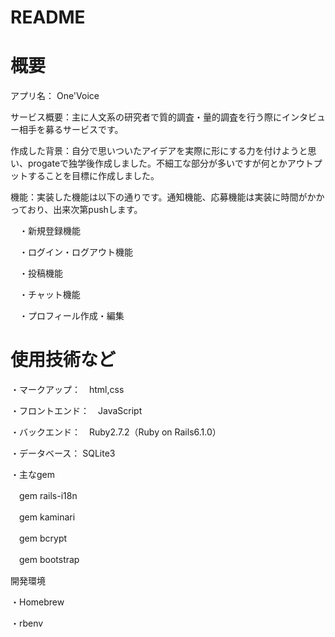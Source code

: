 # README
# 概要
アプリ名： One'Voice

サービス概要：主に人文系の研究者で質的調査・量的調査を行う際にインタビュー相手を募るサービスです。

作成した背景：自分で思いついたアイデアを実際に形にする力を付けようと思い、progateで独学後作成しました。不細工な部分が多いですが何とかアウトプットすることを目標に作成しました。

機能：実装した機能は以下の通りです。通知機能、応募機能は実装に時間がかかっており、出来次第pushします。
 　
   
   　・新規登録機能
  
 　・ログイン・ログアウト機能
  
 　・投稿機能
  
 　・チャット機能
  
 　・プロフィール作成・編集

# 使用技術など
・マークアップ：　html,css

・フロントエンド：　JavaScript

・バックエンド：　Ruby2.7.2（Ruby on Rails6.1.0）

・データベース： SQLite3

・主なgem

　gem rails-i18n

　gem kaminari

　gem bcrypt

　gem bootstrap

開発環境

 ・Homebrew

 ・rbenv

